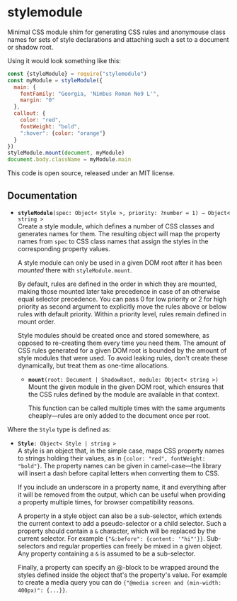<!-- To edit this file, edit /src/README.md, not /README.md -->

# stylemodule

Minimal CSS module shim for generating CSS rules and anonymouse class
names for sets of style declarations and attaching such a set to a
document or shadow root.

Using it would look something like this:

```javascript
const {styleModule} = require("stylemodule")
const myModule = styleModule({
  main: {
    fontFamily: "Georgia, 'Nimbus Roman No9 L'",
    margin: "0"
  },
  callout: {
    color: "red",
    fontWeight: "bold",
    ":hover": {color: "orange"}
  }
})
styleModule.mount(document, myModule)
document.body.className = myModule.main
```

This code is open source, released under an MIT license.
    
## Documentation

 * **`styleModule`**`(spec: Object< Style >, priority: ?number = 1) → Object< string >`\
   Create a style module, which defines a number of CSS classes and
   generates names for them. The resulting object will map the
   property names from `spec` to CSS class names that assign the
   styles in the corresponding property values.

   A style module can only be used in a given DOM root after it has
   been _mounted_ there with `styleModule.mount`.

   By default, rules are defined in the order in which they are
   mounted, making those mounted later take precedence in case of an
   otherwise equal selector precedence. You can pass 0 for low
   priority or 2 for high priority as second argument to explicitly
   move the rules above or below rules with default priority. Within a
   priority level, rules remain defined in mount order.

   Style modules should be created once and stored somewhere, as
   opposed to re-creating them every time you need them. The amount of
   CSS rules generated for a given DOM root is bounded by the amount
   of style modules that were used. To avoid leaking rules, don't
   create these dynamically, but treat them as one-time allocations.

    * **`mount`**`(root: Document | ShadowRoot, module: Object< string >)`\
      Mount the given module in the given DOM root, which ensures that
      the CSS rules defined by the module are available in that context.

      This function can be called multiple times with the same arguments
      cheaply—rules are only added to the document once per root.


Where the `Style` type is defined as:

 * **`Style`**`: Object< Style | string >`\
   A style is an object that, in the simple case, maps CSS property
   names to strings holding their values, as in `{color: "red",
   fontWeight: "bold"}`. The property names can be given in
   camel-case—the library will insert a dash before capital letters
   when converting them to CSS.

   If you include an underscore in a property name, it and everything
   after it will be removed from the output, which can be useful when
   providing a property multiple times, for browser compatibility
   reasons.

   A property in a style object can also be a sub-selector, which
   extends the current context to add a pseudo-selector or a child
   selector. Such a property should contain a `&` character, which
   will be replaced by the current selector. For example `{"&:before":
   {content: '"hi"'}}`. Sub-selectors and regular properties can
   freely be mixed in a given object. Any property containing a `&` is
   assumed to be a sub-selector.

   Finally, a property can specify an @-block to be wrapped around the
   styles defined inside the object that's the property's value. For
   example to create a media query you can do `{"@media screen and
   (min-width: 400px)": {...}}`.


